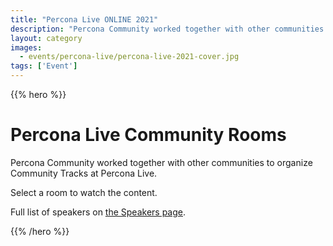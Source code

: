```yaml
---
title: "Percona Live ONLINE 2021"
description: "Percona Community worked together with other communities to organize Community Tracks at Percona Live."
layout: category
images:
  - events/percona-live/percona-live-2021-cover.jpg
tags: ['Event']
---
```


{{% hero %}}

# Percona Live Community Rooms

Percona Community worked together with other communities to organize Community Tracks at Percona Live.

Select a room to watch the content.

Full list of speakers on [the Speakers page](/speakers).

{{% /hero %}}